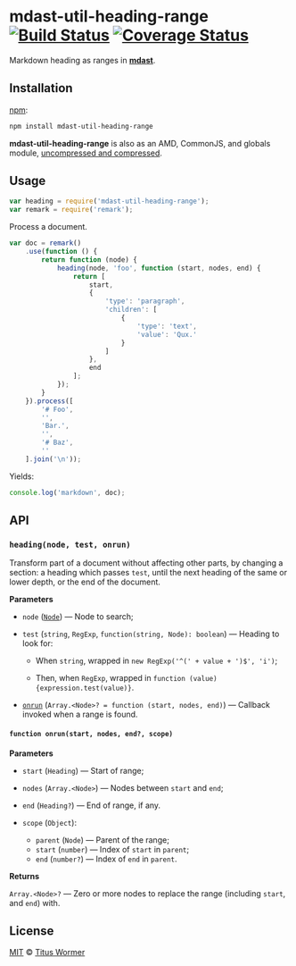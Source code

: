 # mdast-util-heading-range [![Build Status][travis-badge]][travis] [![Coverage Status][coverage-badge]][coverage]

Markdown heading as ranges in [**mdast**][mdast].

## Installation

[npm][npm-install]:

```bash
npm install mdast-util-heading-range
```

**mdast-util-heading-range** is also as an AMD, CommonJS, and globals
module, [uncompressed and compressed][releases].

## Usage

```javascript
var heading = require('mdast-util-heading-range');
var remark = require('remark');
```

Process a document.

```javascript
var doc = remark()
    .use(function () {
        return function (node) {
            heading(node, 'foo', function (start, nodes, end) {
                return [
                    start,
                    {
                        'type': 'paragraph',
                        'children': [
                            {
                                'type': 'text',
                                'value': 'Qux.'
                            }
                        ]
                    },
                    end
                ];
            });
        }
    }).process([
        '# Foo',
        '',
        'Bar.',
        '',
        '# Baz',
        ''
    ].join('\n'));
```

Yields:

```javascript
console.log('markdown', doc);
```

## API

### `heading(node, test, onrun)`

Transform part of a document without affecting other parts, by changing a
section: a heading which passes `test`, until the next heading of the same
or lower depth, or the end of the document.

**Parameters**

*   `node` ([`Node`][mdast-node]) — Node to search;

*   `test` (`string`, `RegExp`, `function(string, Node): boolean`)
    — Heading to look for:

    *   When `string`, wrapped in
        `new RegExp('^(' + value + ')$', 'i')`;

    *   Then, when `RegExp`, wrapped in
        `function (value) {expression.test(value)}`.

*   [`onrun`](#function-onrunstart-nodes-end-scope)
    (`Array.<Node>? = function (start, nodes, end)`)
    — Callback invoked when a range is found.

#### `function onrun(start, nodes, end?, scope)`

**Parameters**

*   `start` (`Heading`) — Start of range;

*   `nodes` (`Array.<Node>`) — Nodes between `start` and `end`;

*   `end` (`Heading?`) — End of range, if any.

*   `scope` (`Object`):

    *   `parent` (`Node`) — Parent of the range;
    *   `start` (`number`) — Index of `start` in `parent`;
    *   `end` (`number?`) — Index of `end` in `parent`.

**Returns**

`Array.<Node>?` — Zero or more nodes to replace the range (including
`start`, and `end`) with.

## License

[MIT][license] © [Titus Wormer][home]

<!-- Definitions -->

[travis-badge]: https://img.shields.io/travis/wooorm/mdast-util-heading-range.svg

[travis]: https://travis-ci.org/wooorm/mdast-util-heading-range

[coverage-badge]: https://img.shields.io/codecov/c/github/wooorm/mdast-util-heading-range.svg

[coverage]: https://codecov.io/github/wooorm/mdast-util-heading-range

[mdast]: https://github.com/wooorm/mdast

[mdast-node]: https://github.com/wooorm/mdast#node

[npm-install]: https://docs.npmjs.com/cli/install

[releases]: https://github.com/wooorm/mdast-util-heading-range/releases

[license]: LICENSE

[home]: http://wooorm.com
